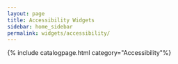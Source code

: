 ```yaml
---
layout: page
title: Accessibility Widgets
sidebar: home_sidebar
permalink: widgets/accessibility/
---
```


{% include catalogpage.html category="Accessibility"%}

